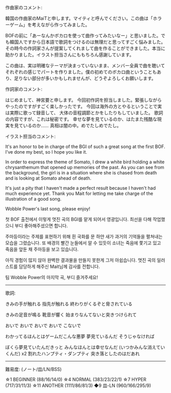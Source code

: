 作曲家のコメント:

韓国の作曲家のMaiTと申します。マイティと呼んでください。この曲は「ホラーゲーム」を考えながら作ってみました。

BOFの前に「あーなんかボカロを使って曲作ってみたいなー」と思いました。でも韓国人ですから日本語で歌詞をつけるのは無理だと思ってすごく悩みました。その時今の作詞家さんが提案してくれまして曲を作ることができました。本当に助かりました。イラスト担当さんにももちろん感謝しています。

この曲は、実は明確なテーマが決まっていないまま、メンバー全員で曲を聴いてそれぞれの感じでパートを作りました。僕の初めてのボカロ曲ということもあり、足りない部分が多いかもしれませんが、どうぞよろしくお願いします。


作詞家のコメント:

はじめまして、神宮要と申します。
今回初作詞を担当しました。緊張しながらやったのですがすごく楽しかったです。
今回は海外の方とやるということで実は実際に歌って録音して、
大体の音程調節とかをしたりもしていました。
歌詞の内容ですが、これは秘密です。
幸せな夢を見ているのか、はたまた残酷な現実を見ているのか……
真相は闇の中。めでたしめでたし。


イラスト担当のコメント:

It's an honor to be in charge of the BGI of such a great song at the first BOF. I've done my best, so I hope you like it.

In order to express the theme of Somato, I drew a white bird holding a white chrysanthemum that opened up memories of the past. As you can see from the background, the girl is in a situation where she is chased from death and is looking at Somato ahead of death.

It's just a pity that I haven't made a perfect result because I haven't had much experience yet. Thank you Mait for letting me take charge of the illustration of a good song.

Wobble Power's last song, please enjoy!

첫 BOF 출전에서 이렇게 멋진 곡의 BGI를 맡게 되어서 영광입니다. 최선을 다해 작업했으니 부디 좋아해주셨으면 합니다.

주마등이라는 주제를 표현하기 위해 흰 국화를 문 하얀 새가 과거의 기억들을 펼쳐내는 모습을 그렸습니다. 또 배경의 빨간 눈들에서 알 수 있듯이 소녀는 죽음에 쫓기고 있고 죽음을 앞둔 채 주마등을 보고 있습니다.

아직 경험이 많지 않아 완벽한 결과물을 만들지 못한게 그저 아쉽습니다. 멋진 곡의 일러스트를 담당하게 해주신 Mait님께 감사를 전합니다.

팀 Wobble Power의 마지막 곡, 부디 즐겨주세요!

--------------------------

歌詞:

きみの手が触れる
指先が触れる
終わりがくるぞと脅されている

きみの足音が鳴る
靴音が響く
始まりなんてないと突きつけられて

おいで
おいで
おいで
おいで
こないで

わかってるほんとはゲームだこんな悪夢
夢見ているんだ そうじゃなければ

ぼくら夢見ていたんだきっと
みんなほんとは幸せなんだ
(いつかみんな消えていくんだ) x2
割れたハンプティ・ダンプティ
突き落としたのはだあれ

--------------------------

難易度: (ノート/皿/LN/BSS)

☆1 BEGINNER (88/16/14/0)
☆4 NORMAL (383/23/22/1)
☆7 HYPER (717/31/11/3)
☆11 ANOTHER (1111/86/81/3)
◆9 皿-LN (960/166/295/9)